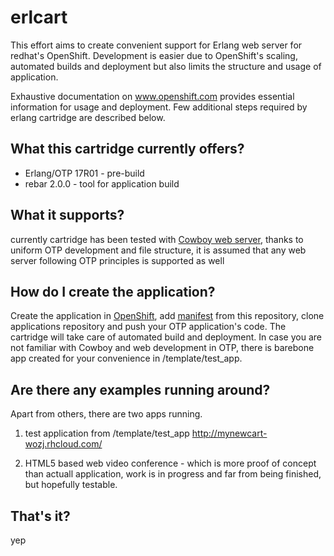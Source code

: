 erlcart
=======

This effort aims to create convenient support for Erlang web server for redhat's OpenShift. Development is easier due to OpenShift's scaling, automated builds and deployment but also limits the structure and usage of application.

Exhaustive documentation on www.openshift.com provides essential information for usage and deployment. Few additional steps required by erlang cartridge are described below.

What this cartridge currently offers?
-------------------------------------
- Erlang/OTP 17R01 - pre-build
- rebar 2.0.0 - tool for application build

What it supports?
-----------------
currently cartridge has been tested with [Cowboy web server](https://github.com/ninenines/cowboy), thanks to uniform OTP development and file structure, it is assumed that any web server following OTP principles is supported as well

How do I create the application?
--------------------------------
Create the application in [OpenShift](www.openshift.com), add [manifest](https://raw.githubusercontent.com/wozniakjan/erlcart/master/metadata/manifest.yml) from this repository, clone applications repository and push your OTP application's code. The cartridge will take care of automated build and deployment. In case you are not familiar with Cowboy and web development in OTP, there is barebone app created for your convenience in /template/test\_app.

Are there any examples running around?
--------------------------------------
Apart from others, there are two apps running.
1) test application from /template/test\_app
http://mynewcart-wozj.rhcloud.com/

2) HTML5 based web video conference - which is more proof of concept than actuall application, work is in progress and far from being finished, but hopefully testable.

That's it?
----------
yep
